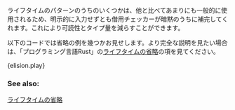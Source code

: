 <!-- Some lifetime patterns are overwelmingly common and so the borrow checker
will implicitly add them to save typing and to improve readability.
This process of implicit addition is called elision. Elision exists in Rust
solely because these patterns are common. -->
ライフタイムのパターンのうちのいくつかは、他と比べてあまりにも一般的に使用されるため、明示的に入力せずとも借用チェッカーが暗黙のうちに補完してくれます。これにより可読性とタイプ量を減らすことができます。


<!-- The following code shows a few examples of elision. For a more comprehensive
description of elision, see [lifetime elision][elision] in the book. -->
以下のコードでは省略の例を幾つかお見せします。より完全な説明を見たい場合は、「プログラミング言語Rust」の[ライフタイムの省略](elision-ja)の項を見てください。

{elision.play}

### See also:

[ライフタイムの省略][elision-ja]

[elision-ja]: https://rust-lang-ja.github.io/the-rust-programming-language-ja/1.6/book/lifetimes.html#ライフタイムの省略
